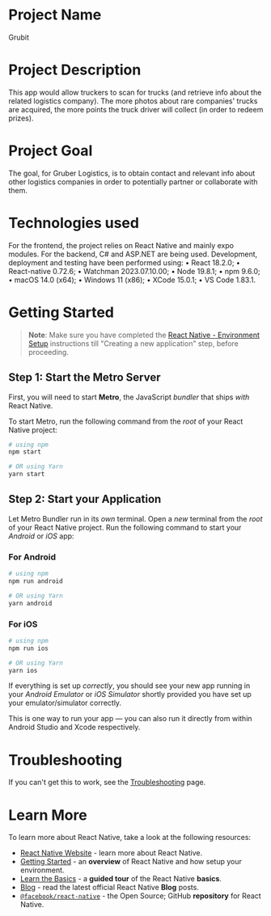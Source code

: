 # Project Name

Grubit

# Project Description

This app would allow truckers to scan for trucks (and retrieve info about the related logistics company). The more photos about rare companies' trucks are acquired, the more points the truck driver will collect (in order to redeem prizes).

# Project Goal

The goal, for Gruber Logistics, is to obtain contact and relevant info about other logistics companies in order to potentially partner or collaborate with them.

# Technologies used

For the frontend, the project relies on React Native and mainly expo modules. For the backend, C# and ASP.NET are being used. 
Development, deployment and testing have been performed using:
• React 18.2.0;
• React-native 0.72.6;
• Watchman 2023.07.10.00;
• Node 19.8.1;
• npm 9.6.0;
• macOS 14.0 (x64);
• Windows 11 (x86);
• XCode 15.0.1;
• VS Code 1.83.1.


# Getting Started

>**Note**: Make sure you have completed the [React Native - Environment Setup](https://reactnative.dev/docs/environment-setup) instructions till "Creating a new application" step, before proceeding.

## Step 1: Start the Metro Server

First, you will need to start **Metro**, the JavaScript _bundler_ that ships _with_ React Native.

To start Metro, run the following command from the _root_ of your React Native project:

```bash
# using npm
npm start

# OR using Yarn
yarn start
```

## Step 2: Start your Application

Let Metro Bundler run in its _own_ terminal. Open a _new_ terminal from the _root_ of your React Native project. Run the following command to start your _Android_ or _iOS_ app:

### For Android

```bash
# using npm
npm run android

# OR using Yarn
yarn android
```

### For iOS

```bash
# using npm
npm run ios

# OR using Yarn
yarn ios
```

If everything is set up _correctly_, you should see your new app running in your _Android Emulator_ or _iOS Simulator_ shortly provided you have set up your emulator/simulator correctly.

This is one way to run your app — you can also run it directly from within Android Studio and Xcode respectively.

# Troubleshooting

If you can't get this to work, see the [Troubleshooting](https://reactnative.dev/docs/troubleshooting) page.

# Learn More

To learn more about React Native, take a look at the following resources:

- [React Native Website](https://reactnative.dev) - learn more about React Native.
- [Getting Started](https://reactnative.dev/docs/environment-setup) - an **overview** of React Native and how setup your environment.
- [Learn the Basics](https://reactnative.dev/docs/getting-started) - a **guided tour** of the React Native **basics**.
- [Blog](https://reactnative.dev/blog) - read the latest official React Native **Blog** posts.
- [`@facebook/react-native`](https://github.com/facebook/react-native) - the Open Source; GitHub **repository** for React Native.